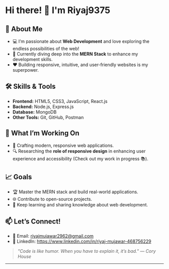 # Hi there! 👋 I'm Riyaj9375

## 👀 About Me  
- 💻 I’m passionate about **Web Development** and love exploring the endless possibilities of the web!  
- 🌱 Currently diving deep into the **MERN Stack** to enhance my development skills.  
- ❤️ Building responsive, intuitive, and user-friendly websites is my superpower.  

## 🛠️ Skills & Tools  
- **Frontend:** HTML5, CSS3, JavaScript, React.js  
- **Backend:** Node.js, Express.js  
- **Database:** MongoDB  
- **Other Tools:** Git, GitHub, Postman  

## 🚀 What I’m Working On  
- 🌟 Crafting modern, responsive web applications.  
- 🔍 Researching the **role of responsive design** in enhancing user experience and accessibility (Check out my work in progress 📚).  

## 📈 Goals  
- 🏆 Master the MERN stack and build real-world applications.  
- 🌐 Contribute to open-source projects.  
- 📖 Keep learning and sharing knowledge about web development.  

## 📫 Let’s Connect!  
- 💌 Email: riyajmujawar2962@gmail.com  
- 🔗 LinkedIn: https://www.linkedin.com/in/riyaj-mujawar-468756229


> *"Code is like humor. When you have to explain it, it’s bad." — Cory House*  

---


